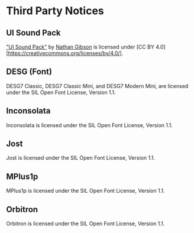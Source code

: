 # Third Party Notices

## UI Sound Pack

["UI Sound Pack"](https://nathangibson.myportfolio.com/ui-pack) by [Nathan Gibson](https://nathangibson.myportfolio.com/home) is licensed under [CC BY 4.0][https://creativecommons.org/licenses/by/4.0/].

## DESG (Font)

DESG7 Classic, DESG7 Classic Mini, and DESG7 Modern Mini, are licensed under the SIL Open Font License, Version 1.1.

## Inconsolata

Inconsolata is licensed under the SIL Open Font License, Version 1.1.

## Jost

Jost is licensed under the SIL Open Font License, Version 1.1.

## MPlus1p

MPlus1p is licensed under the SIL Open Font License, Version 1.1.

## Orbitron

Orbitron is licensed under the SIL Open Font License, Version 1.1.
